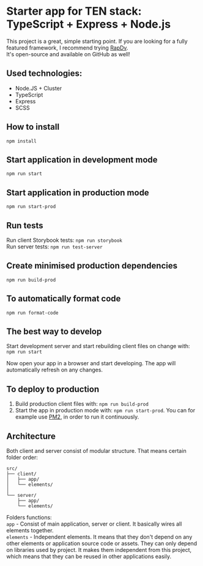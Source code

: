 # Starter app for TEN stack: TypeScript + Express + Node.js

This project is a great, simple starting point. If you are looking for a fully featured framework, I recommend trying [RapDv](https://rapdv.com).  
It's open-source and available on GitHub as well!

## Used technologies:
- Node.JS + Cluster
- TypeScript
- Express
- SCSS

## How to install
`npm install`  

## Start application in development mode  
`npm run start`  

## Start application in production mode  
`npm run start-prod`  
  
## Run tests
Run client Storybook tests: `npm run storybook`  
Run server tests: `npm run test-server` 

## Create minimised production dependencies
`npm run build-prod`  

## To automatically format code  
`npm run format-code`  

## The best way to develop
Start development server and start rebuilding client files on change with:  
`npm run start`  
  
Now open your app in a browser and start developing. The app will automatically refresh on any changes.  

## To deploy to production
1. Build production client files with: `npm run build-prod`  
2. Start the app in production mode with: `npm run start-prod`. You can for example use [PM2](https://github.com/Unitech/pm2), in order to run it continuously.  

## Architecture
Both client and server consist of modular structure. That means certain folder order:  

```
src/  
├── client/  
│   ├── app/  
│   └── elements/  
│   
└── server/  
    ├── app/  
    └── elements/  
```    

Folders functions:  
`app` - Consist of main application, server or client. It basically wires all elements together.   
`elements` - Independent elements. It means that they don't depend on any other elements or application source code or assets. They can only depend on libraries used by project. It makes them independent from this project, which means that they can be reused in other applications easily.   
